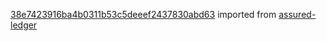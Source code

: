 [38e7423916ba4b0311b53c5deeef2437830abd63](https://github.com/insolar/assured-ledger/commit/38e7423916ba4b0311b53c5deeef2437830abd63) imported from [assured-ledger](https://github.com/insolar/assured-ledger)
